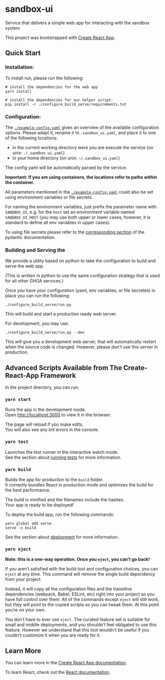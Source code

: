 # sandbox-ui
Service that delivers a simple web app for interacting with the sandbox system

This project was bootstrapped with [Create React App](https://github.com/facebook/create-react-app).
## Quick Start
### Installation:
To install run, please run the following:
```
# install the dependencies for the web app
yarn install

# install the dependencies for our helper script:
pip install -r ./configure_build_serve/requirements.txt
```

### Configuration:
The [`./example-config.yaml`](./example-config.yaml) gives an overview of the available configuration options.
Please adapt it, rename it to `.sandbox_ui.yaml`, and place it to one of the following locations:
- in the current working directory were you are execute the service (on unix: `./.sandbox_ui.yaml`)
- in your home directory (on unix: `~/.sandbox_ui.yaml`)

The config yaml will be automatically parsed by the service.

**Important: If you are using containers, the locations refer to paths within the container.**

All parameters mentioned in the [`./example-config.yaml`](./example-config.yaml)
could also be set using environment variables or file secrets.

For naming the environment variables, just prefix the parameter name with `SANDBOX_UI`,
e.g. for the `host` set an environment variable named `SANDBOX_UI_HOST`
(you may use both upper or lower cases, however, it is standard to define all env
variables in upper cases).

To using file secrets please refer to the
[corresponding section](https://pydantic-docs.helpmanual.io/usage/settings/#secret-support)
of the pydantic documentation.

### Building and Serving the 

We provide a utility based on python to take the configuration to build and serve the web app.

(This is written in python to use the same configuration strategy that is used for all other 
GHGA services.)

Once you have your configuration (yaml, env variables, or file secretes) in place you can
run the following:
```
./configure_build_serve/run.py
```

This will build and start a production ready web server.  
  
For development, you may use:
```
./configure_build_serve/run.py --dev
```
This will give you a development web server, that will automatically restart when the
source code is changed. However, please don't use this server in production.


## Advanced Scripts Available from The Create-React-App Framework


In the project directory, you can run:

### `yarn start`

Runs the app in the development mode.\
Open [http://localhost:3000](http://localhost:3000) to view it in the browser.

The page will reload if you make edits.\
You will also see any lint errors in the console.

### `yarn test`

Launches the test runner in the interactive watch mode.\
See the section about [running tests](https://facebook.github.io/create-react-app/docs/running-tests) for more information.

### `yarn build`

Builds the app for production to the `build` folder.\
It correctly bundles React in production mode and optimizes the build for the best performance.

The build is minified and the filenames include the hashes.\
Your app is ready to be deployed!

To deploy the build app, run the following commands:
```
yarn global add serve
serve -s build
```

See the section about [deployment](https://facebook.github.io/create-react-app/docs/deployment) for more information.

### `yarn eject`

**Note: this is a one-way operation. Once you `eject`, you can’t go back!**

If you aren’t satisfied with the build tool and configuration choices, you can `eject` at any time. This command will remove the single build dependency from your project.

Instead, it will copy all the configuration files and the transitive dependencies (webpack, Babel, ESLint, etc) right into your project so you have full control over them. All of the commands except `eject` will still work, but they will point to the copied scripts so you can tweak them. At this point you’re on your own.

You don’t have to ever use `eject`. The curated feature set is suitable for small and middle deployments, and you shouldn’t feel obligated to use this feature. However we understand that this tool wouldn’t be useful if you couldn’t customize it when you are ready for it.

## Learn More

You can learn more in the [Create React App documentation](https://facebook.github.io/create-react-app/docs/getting-started).

To learn React, check out the [React documentation](https://reactjs.org/).
